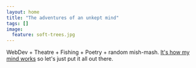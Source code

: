 ```yaml
---
layout: home
title: "The adventures of an unkept mind"
tags: []
image:
  feature: soft-trees.jpg
---
```

WebDev + Theatre + Fishing + Poetry + random mish-mash. [It's how my mind works](/about) so let's just put it all out there.
